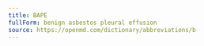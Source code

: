```yaml
---
title: BAPE
fullForm: benign asbestos pleural effusion
source: https://openmd.com/dictionary/abbreviations/b
---
```

